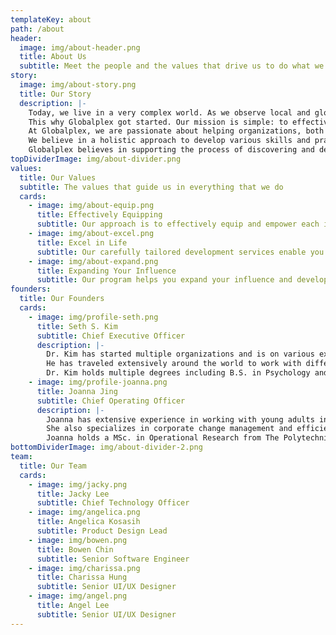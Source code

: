 ```yaml
---
templateKey: about
path: /about
header:
  image: img/about-header.png
  title: About Us
  subtitle: Meet the people and the values that drive us to do what we do
story:
  image: img/about-story.png
  title: Our Story
  description: |-
    Today, we live in a very complex world. As we observe local and global events, we are on the precipice of challenging times. But yet, with the various adversities and obstacles, we are in the midst of some enormous and unimagined opportunities.
    This why Globalplex got started. Our mission is simple: to effectively equip people to excel in life and expand their influence. We believe that in the professional workplace sector of society, there needs to be a greater quality of training for organizations and their teams. In order to engage in today’s world markets and environments, we cannot simply rely on archaic methods of the past. There needs to be new and effective aptitudes and competencies, along with some of the classic skillsets, to prepare people to make a difference in the markets and to adapt to a changing world. Organizations and corporations cannot ignore the increasing need for better training, coaching, and mentoring or it will lose its competitive edge.
    At Globalplex, we are passionate about helping organizations, both on a personal and corporate level, to reach their goals and to become more successful in making a significant impact in the world. Many organizations and corporations need help with their recent hires, whether it’s recent university graduates or people who are new to the workforce. This is where Globalplex’s training can assist and augment the organization’s values in order to achieve their objectives.
    We believe in a holistic approach to develop various skills and practices, which will benefit your desired aspirations. The training consists of soft skills, technical skills, and personal skills, which will help you to reach your full potential and maximize what you were destined to do. We can accomplish this by in-person and on-site training, as well as consultation that is needed by the individual or the organization.
    Globalplex believes in supporting the process of discovering and developing people’s potential. Therefore, we will extensively examine and ascertain the most effective way to accomplish the desired results. We are flexible and seek to advance the success of our clients until they are satisfied and see a difference in their expected outcome and progress. We are here to help you.
topDividerImage: img/about-divider.png
values:
  title: Our Values
  subtitle: The values that guide us in everything that we do
  cards:
    - image: img/about-equip.png
      title: Effectively Equipping
      subtitle: Our approach is to effectively equip and empower each individual through personal coaching, consistent consultation, and goal-setting accountability
    - image: img/about-excel.png
      title: Excel in Life
      subtitle: Our carefully tailored development services enable you to reach your full potential and help you achieve greater performance and results
    - image: img/about-expand.png
      title: Expanding Your Influence
      subtitle: Our program helps you expand your influence and develop life-long impact within your organization
founders:
  title: Our Founders
  cards:
    - image: img/profile-seth.png
      title: Seth S. Kim
      subtitle: Chief Executive Officer
      description: |-
        Dr. Kim has started multiple organizations and is on various executive boards and has key leadership roles in helping to lead, guide, and expand the organizational influence and impact. He is a motivational speaker, leadership educator, a people developer and equipper, and organizational entrepreneur who loves to help people engineer a vision for their lives to make an impact in their sphere of influence.
        He has traveled extensively around the world to work with different organizations to train and equip people to live life with purpose, destiny, and influence. His 28+ years of experience in working with people and conducting training programs for organizations extends to over 30 nations.
        Dr. Kim holds multiple degrees including B.S. in Psychology and Sociology, M.A., and D.Min
    - image: img/profile-joanna.png
      title: Joanna Jing
      subtitle: Chief Operating Officer
      description: |-
        Joanna has extensive experience in working with young adults in areas of character development, leadership training and professionalism. She has mentored hundreds of university students and young adults over the past six years.
        She also specializes in corporate change management and efficiency transformation, with experience spanning across corporates such as EY, Citibank, and MetLife.
        Joanna holds a MSc. in Operational Research from The Polytechnic University of Hong Kong, and B.S. degrees in Financial Mathematics as well as Economics from the University of Michigan.
bottomDividerImage: img/about-divider-2.png
team:
  title: Our Team
  cards:
    - image: img/jacky.png
      title: Jacky Lee
      subtitle: Chief Technology Officer
    - image: img/angelica.png
      title: Angelica Kosasih
      subtitle: Product Design Lead
    - image: img/bowen.png
      title: Bowen Chin
      subtitle: Senior Software Engineer
    - image: img/charissa.png
      title: Charissa Hung
      subtitle: Senior UI/UX Designer
    - image: img/angel.png
      title: Angel Lee
      subtitle: Senior UI/UX Designer
---
```

